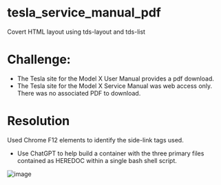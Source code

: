 # tesla_service_manual_pdf
Covert HTML layout using tds-layout and tds-list


# Challenge:
- The Tesla site for the Model X User Manual provides a pdf download.
- The Tesla site for the Model X Service Manual was web access only.   There was no associated PDF to download.

# Resolution
Used Chrome F12 elements to identify the side-link tags used.
- Use ChatGPT to help build a container with the three primary files contained as HEREDOC within a single bash shell script.
  


![image](https://github.com/user-attachments/assets/989077c4-148a-4c2b-81a8-0e7f55c44426)
